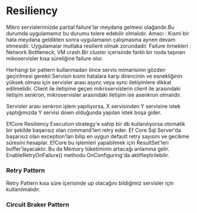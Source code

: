 # Resiliency

Mikro servislerimizde partial failure'lar meydana gelmesi olağandır.Bu durumda uygulamamız bu durumu tolere edebilir olmalıdır.
Amacı : Kısmi bir hata meydana geldikten sonra uygulamanın çalışmasına aynen devam etmesidir.
Uygulamalar mutlaka resilient olmak zorundadır.
Failure örnekleri : Network Bottleneck, VM crash.Bir cluster içerisinde farklı bir noda taşınan mikoservisler kısa süreliğine failure olur.

Herhangi bir pattern kullanmadan önce servis mimarisinin gözden geçirilmesi gerekir.Servisin kısmi hatalara karşı direncinin ve esnekliğinin yüksek olması için servisler arası async veya sync iletişimlere dikkat edilmelidir.
Client ile iletişime geçen mikroservislerin client ile arasındaki iletişim senkron, mikroservisler arasındaki iletişim ise asenkron olmalıdır.

Servisler arası senkron işlem yapılıyorsa, X servisinden Y servisine istek yaptığımızda Y servisi down olduğunda yapılan istek boşa gider.

EfCore Resiliency
Execution strategy'e sahip bir db kullanılıyorsa otomatik bir şekilde başarısız olan command'leri retry eder.
Ef Core Sql Server'da başarısız olan exception'ları bilip en uygun default retry sayısını ve gecikme süresini hesaplar.
EfCore bu işlemleri yapabilmek için ResultSet'leri buffer'layacaktır. Bu da Memory  tüketiminin artacağı anlamına gelir.
EnableRetryOnFailure() methodu OnConfiguring'da aktifleştirilebilir.

### Retry Pattern

Retry Pattern kısa süre içerisinde up olacağını bildiğimiz servisler için kullanılmalıdır.



### Circuit Braker Pattern 